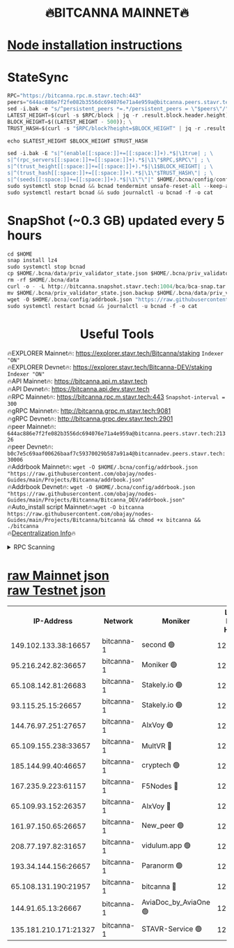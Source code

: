 <h1 align="center"> 🔥BITCANNA MAINNET🔥</h1>


[Node installation instructions](https://github.com/obajay/nodes-Guides/tree/main/Projects/Bitcanna)
=

# StateSync
```python
RPC="https://bitcanna.rpc.m.stavr.tech:443"
peers="644ac886e7f2fe082b3556dc694076e71a4e959a@bitcanna.peers.stavr.tech:21326"
sed -i.bak -e "s/^persistent_peers *=.*/persistent_peers = \"$peers\"/" $HOME/.bcna/config/config.toml
LATEST_HEIGHT=$(curl -s $RPC/block | jq -r .result.block.header.height); \
BLOCK_HEIGHT=$((LATEST_HEIGHT - 500)); \
TRUST_HASH=$(curl -s "$RPC/block?height=$BLOCK_HEIGHT" | jq -r .result.block_id.hash)

echo $LATEST_HEIGHT $BLOCK_HEIGHT $TRUST_HASH

sed -i.bak -E "s|^(enable[[:space:]]+=[[:space:]]+).*$|\1true| ; \
s|^(rpc_servers[[:space:]]+=[[:space:]]+).*$|\1\"$RPC,$RPC\"| ; \
s|^(trust_height[[:space:]]+=[[:space:]]+).*$|\1$BLOCK_HEIGHT| ; \
s|^(trust_hash[[:space:]]+=[[:space:]]+).*$|\1\"$TRUST_HASH\"| ; \
s|^(seeds[[:space:]]+=[[:space:]]+).*$|\1\"\"|" $HOME/.bcna/config/config.toml
sudo systemctl stop bcnad && bcnad tendermint unsafe-reset-all --keep-addr-book
sudo systemctl restart bcnad && sudo journalctl -u bcnad -f -o cat
```
# SnapShot (~0.3 GB) updated every 5 hours
```python
cd $HOME
snap install lz4
sudo systemctl stop bcnad
cp $HOME/.bcna/data/priv_validator_state.json $HOME/.bcna/priv_validator_state.json.backup
rm -rf $HOME/.bcna/data
curl -o - -L http://bitcanna.snapshot.stavr.tech:1004/bca/bca-snap.tar.lz4 | lz4 -c -d - | tar -x -C $HOME/.bcna --strip-components 2
mv $HOME/.bcna/priv_validator_state.json.backup $HOME/.bcna/data/priv_validator_state.json
wget -O $HOME/.bcna/config/addrbook.json "https://raw.githubusercontent.com/obajay/nodes-Guides/main/Projects/Bitcanna/addrbook.json"
sudo systemctl restart bcnad && journalctl -u bcnad -f -o cat
```

 <h1 align="center"> Useful Tools</h1>

🔥EXPLORER Mainnet🔥:    https://explorer.stavr.tech/Bitcanna/staking          `Indexer "ON"` \
🔥EXPLORER Devnet🔥:     https://explorer.stavr.tech/Bitcanna-DEV/staking     `Indexer "ON"` \
🔥API Mainnet🔥:         https://bitcanna.api.m.stavr.tech \
🔥API Devnet🔥:          https://bitcanna.api.dev.stavr.tech \
🔥RPC Mainnet🔥:         https://bitcanna.rpc.m.stavr.tech:443         `Snapshot-interval = 300` \
🔥gRPC Mainnet🔥:        http://bitcanna.grpc.m.stavr.tech:9081 \
🔥gRPC Devnet🔥:         http://bitcanna.grpc.dev.stavr.tech:2901 \
🔥peer Mainnet🔥:        `644ac886e7f2fe082b3556dc694076e71a4e959a@bitcanna.peers.stavr.tech:21326` \
🔥peer Devnet🔥:         `b0c7e5c69aaf00626baaf7c59370029b587a91a4@bitcannadev.peers.stavr.tech:30006` \
🔥Addrbook Mainnet🔥:    ```wget -O $HOME/.bcna/config/addrbook.json "https://raw.githubusercontent.com/obajay/nodes-Guides/main/Projects/Bitcanna/addrbook.json"``` \
🔥Addrbook Devnet🔥:    ```wget -O $HOME/.bcna/config/addrbook.json "https://raw.githubusercontent.com/obajay/nodes-Guides/main/Projects/Bitcanna/Bitcanna_DEV/addrbook.json"``` \
🔥Auto_install script Mainnet🔥:```wget -O bitcanna https://raw.githubusercontent.com/obajay/nodes-Guides/main/Projects/Bitcanna/bitcanna && chmod +x bitcanna && ./bitcanna``` \
🔥[Decentralization Info](https://github.com/obajay/StateSync-snapshots/tree/main/Projects/Bitcanna/Decentralization)🔥


<details>
<summary>RPC Scanning</summary>

<h2 align="center"> We scan nodes in real time every 4 hours. And we provide the final result of RPC endpoints.
We cannot influence the operation of these nodes in any way. </h2>


```python
If Voting Power is higher than 0 --> then the Node is a validator of the network and may be subject to attack and be a potential threat to the chain.
```
```python
We marked such validators with a red symbol
```

</details>

[raw Mainnet json](https://rpc-check.bcam.stavr.tech/bcam/rpc-bcam-result.json) \
[raw Testnet json](https://github.com/obajay/StateSync-snapshots/tree/main/Projects/Bitcanna/Rpc-Check-Testnet)
=



<table><tr><th>IP-Address</th><th>Network</th><th>Moniker</th><th>Latest Block Height</th><th>Earliest Block Height</th><th>Catching Up</th><th>Tx Index</th><th>Voting Power</th><th>Scan Time</th></tr><tr><td>149.102.133.38:16657</td><td>bitcanna-1</td><td>second 🟢</td><td>12831048</td><td>1</td><td>False</td><td>on</td><td>0</td><td>2024-03-02T13:04:08.582495062UTC</td></tr><tr><td>95.216.242.82:36657</td><td>bitcanna-1</td><td>Moniker 🟢</td><td>12831038</td><td>5776907</td><td>False</td><td>on</td><td>0</td><td>2024-03-02T13:03:09.057334000UTC</td></tr><tr><td>65.108.142.81:26683</td><td>bitcanna-1</td><td>Stakely.io 🟢</td><td>12831042</td><td>6152001</td><td>False</td><td>on</td><td>0</td><td>2024-03-02T13:03:30.389054435UTC</td></tr><tr><td>93.115.25.15:26657</td><td>bitcanna-1</td><td>Stakely.io 🟢</td><td>12831041</td><td>6520001</td><td>False</td><td>on</td><td>0</td><td>2024-03-02T13:03:25.813771456UTC</td></tr><tr><td>144.76.97.251:27657</td><td>bitcanna-1</td><td>AlxVoy 🟢</td><td>12831046</td><td>8805201</td><td>False</td><td>on</td><td>0</td><td>2024-03-02T13:03:58.053327622UTC</td></tr><tr><td>65.109.155.238:33657</td><td>bitcanna-1</td><td>MultVR 🔴</td><td>12831043</td><td>9933415</td><td>False</td><td>on</td><td>353738</td><td>2024-03-02T13:03:37.938754603UTC</td></tr><tr><td>185.144.99.40:46657</td><td>bitcanna-1</td><td>cryptech 🟢</td><td>12831037</td><td>11528001</td><td>False</td><td>on</td><td>0</td><td>2024-03-02T13:03:04.672781324UTC</td></tr><tr><td>167.235.9.223:61157</td><td>bitcanna-1</td><td>F5Nodes 🔴</td><td>12831043</td><td>12084001</td><td>False</td><td>on</td><td>570</td><td>2024-03-02T13:03:40.256094334UTC</td></tr><tr><td>65.109.93.152:26357</td><td>bitcanna-1</td><td>AlxVoy 🔴</td><td>12831048</td><td>12109301</td><td>False</td><td>on</td><td>1391803</td><td>2024-03-02T13:04:09.088784313UTC</td></tr><tr><td>161.97.150.65:26657</td><td>bitcanna-1</td><td>New_peer 🟢</td><td>12831042</td><td>12254001</td><td>False</td><td>on</td><td>0</td><td>2024-03-02T13:03:30.676511325UTC</td></tr><tr><td>208.77.197.82:31657</td><td>bitcanna-1</td><td>vidulum.app 🟢</td><td>12831042</td><td>12386934</td><td>False</td><td>on</td><td>0</td><td>2024-03-02T13:03:33.499371953UTC</td></tr><tr><td>193.34.144.156:26657</td><td>bitcanna-1</td><td>Paranorm 🟢</td><td>12831044</td><td>12697701</td><td>False</td><td>on</td><td>0</td><td>2024-03-02T13:03:46.934338940UTC</td></tr><tr><td>65.108.131.190:21957</td><td>bitcanna-1</td><td>bitcanna 🔴</td><td>12831044</td><td>12731044</td><td>False</td><td>on</td><td>419446</td><td>2024-03-02T13:03:44.659699549UTC</td></tr><tr><td>144.91.65.13:26667</td><td>bitcanna-1</td><td>AviaDoc_by_AviaOne 🟢</td><td>12831046</td><td>12822401</td><td>False</td><td>on</td><td>0</td><td>2024-03-02T13:03:55.427306988UTC</td></tr><tr><td>135.181.210.171:21327</td><td>bitcanna-1</td><td>STAVR-Service 🟢</td><td>12831046</td><td>12828001</td><td>False</td><td>on</td><td>0</td><td>2024-03-02T13:03:57.789087450UTC</td></tr></table>
